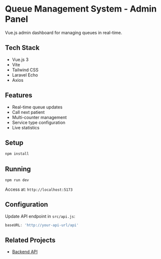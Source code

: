 # Queue Management System - Admin Panel

Vue.js admin dashboard for managing queues in real-time.

## Tech Stack
- Vue.js 3
- Vite
- Tailwind CSS
- Laravel Echo
- Axios

## Features
- Real-time queue updates
- Call next patient
- Multi-counter management
- Service type configuration
- Live statistics

## Setup
```bash
npm install
```

## Running
```bash
npm run dev
```

Access at: `http://localhost:5173`

## Configuration

Update API endpoint in `src/api.js`:
```javascript
baseURL: 'http://your-api-url/api'
```

## Related Projects
- [Backend API](https://github.com/humphreyobure/queue-system)